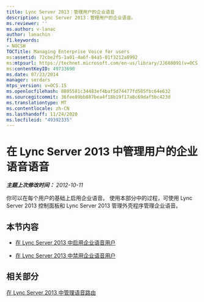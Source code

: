 ```yaml
---
title: Lync Server 2013：管理用户的企业语音
description: Lync Server 2013：管理用户的企业语音。
ms.reviewer: ''
ms.author: v-lanac
author: lanachin
f1.keywords:
- NOCSH
TOCTitle: Managing Enterprise Voice for users
ms:assetid: 72cbe2f5-1a01-4a6f-84a5-01f3212a8992
ms:mtpsurl: https://technet.microsoft.com/en-us/library/JJ688091(v=OCS.15)
ms:contentKeyID: 49733690
ms.date: 07/23/2014
manager: serdars
mtps_version: v=OCS.15
ms.openlocfilehash: 8805581c34483ef4baf5d74477fd585fbc64e632
ms.sourcegitcommit: 36fee89bb887bea4f18b19f17a8c69daf5bc423d
ms.translationtype: MT
ms.contentlocale: zh-CN
ms.lasthandoff: 11/24/2020
ms.locfileid: "49392335"
---
```

# <a name="managing-enterprise-voice-for-users-in-lync-server-2013"></a>在 Lync Server 2013 中管理用户的企业语音语音

<div data-xmlns="http://www.w3.org/1999/xhtml">

<div class="topic" data-xmlns="http://www.w3.org/1999/xhtml" data-msxsl="urn:schemas-microsoft-com:xslt" data-cs="https://msdn.microsoft.com/">

<div data-asp="https://msdn2.microsoft.com/asp">



</div>

<div id="mainSection">

<div id="mainBody">

<span> </span>

_**主题上次修改时间：** 2012-10-11_

你可以在每个用户的基础上启用企业语音。 使用本部分中的过程，可使用 Lync Server 2013 控制面板和 Lync Server 2013 管理外壳程序管理企业语音。

<div>

## <a name="in-this-section"></a>本节内容

  - [在 Lync Server 2013 中启用企业语音用户](lync-server-2013-enable-users-for-enterprise-voice.md)

  - [在 Lync Server 2013 中禁用企业语音用户](lync-server-2013-disable-a-user-for-enterprise-voice.md)

</div>

<div>

## <a name="related-sections"></a>相关部分

[在 Lync Server 2013 中管理语音路由](lync-server-2013-managing-voice-routing.md)

</div>

</div>

<span> </span>

</div>

</div>

</div>


